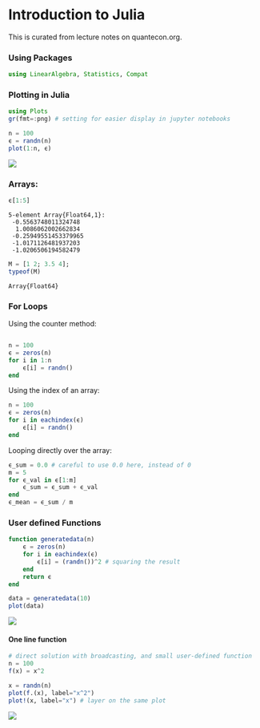 # Introduction to Julia

This is curated from lecture notes on quantecon.org.

### Using Packages

```julia
using LinearAlgebra, Statistics, Compat
```

### Plotting in Julia

```julia
using Plots
gr(fmt=:png) # setting for easier display in jupyter notebooks

n = 100
ϵ = randn(n)
plot(1:n, ϵ)
```

![](./plot1.png)

### Arrays:

```julia
ϵ[1:5]
```
```
5-element Array{Float64,1}:
 -0.5563748011324748 
  1.0086062002662834 
 -0.25949551453379965
 -1.0171126481937203 
 -1.0206506194582479 
```

```julia
M = [1 2; 3.5 4];
typeof(M)
```
```
Array{Float64}
```

### For Loops

Using the counter method:

```julia

n = 100
ϵ = zeros(n)
for i in 1:n
    ϵ[i] = randn()
end
```

Using the index of an array:

```julia
n = 100
ϵ = zeros(n)
for i in eachindex(ϵ)
    ϵ[i] = randn()
end
```

Looping directly over the array:

```julia
ϵ_sum = 0.0 # careful to use 0.0 here, instead of 0
m = 5
for ϵ_val in ϵ[1:m]
    ϵ_sum = ϵ_sum + ϵ_val
end
ϵ_mean = ϵ_sum / m
```

### User defined Functions

```julia
function generatedata(n)
    ϵ = zeros(n)
    for i in eachindex(ϵ)
        ϵ[i] = (randn())^2 # squaring the result
    end
    return ϵ
end

data = generatedata(10)
plot(data)
```
![](./plot2.png)

#### One line function

```julia
# direct solution with broadcasting, and small user-defined function
n = 100
f(x) = x^2

x = randn(n)
plot(f.(x), label="x^2")
plot!(x, label="x") # layer on the same plot
```

![](./plot3.png)
